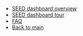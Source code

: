- [SEED dashboard overview](/seed-overview.md)
- [SEED dashboard tour](/seed-dashboard-tour.md)
- [FAQ](/seed-dashboard-faq.md)
- [Back to main](/)